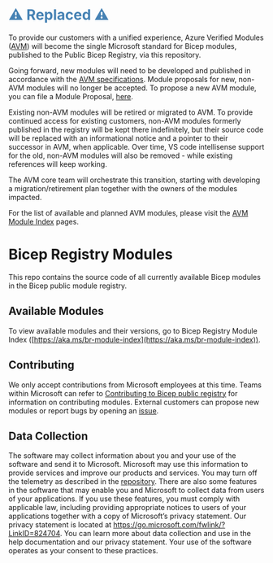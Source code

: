 <h1 style="color: steelblue;">⚠️ Replaced ⚠️</h1>

To provide our customers with a unified experience, Azure Verified Modules ([AVM](https://aka.ms/AVM)) will become the single Microsoft standard for Bicep modules, published to the Public Bicep Registry, via this repository.

Going forward, new modules will need to be developed and published in accordance with the [AVM specifications](https://azure.github.io/Azure-Verified-Modules/specs/module-specs/). Module proposals for new, non-AVM modules will no longer be accepted. To propose a new AVM module, you can file a Module Proposal, [here](https://aka.ms/AVM/ModuleProposal).

Existing non-AVM modules will be retired or migrated to AVM. To provide continued access for existing customers, non-AVM modules formerly published in the registry will be kept there indefinitely, but their source code will be replaced with an informational notice and a pointer to their successor in AVM, when applicable. Over time, VS code intellisense support for the old, non-AVM modules will also be removed - while existing references will keep working.

The AVM core team will orchestrate this transition, starting with developing a migration/retirement plan together with the owners of the modules impacted.

For the list of available and planned AVM modules, please visit the [AVM Module Index](https://aka.ms/AVM/ModuleIndex) pages.

# Bicep Registry Modules

This repo contains the source code of all currently available Bicep modules in the Bicep public module registry.

## Available Modules

To view available modules and their versions, go to Bicep Registry Module Index ([https://aka.ms/br-module-index](https://aka.ms/br-module-index)).

## Contributing

We only accept contributions from Microsoft employees at this time. Teams within Microsoft can refer to [Contributing to Bicep public registry](./CONTRIBUTING.md) for information on contributing modules. External customers can propose new modules or report bugs by opening an [issue](https://github.com/Azure/bicep-registry-modules/issues).

## Data Collection

The software may collect information about you and your use of the software and send it to Microsoft. Microsoft may use this information to provide services and improve our products and services. You may turn off the telemetry as described in the [repository](https://aka.ms/avm/telemetry). There are also some features in the software that may enable you and Microsoft to collect data from users of your applications. If you use these features, you must comply with applicable law, including providing appropriate notices to users of your applications together with a copy of Microsoft’s privacy statement. Our privacy statement is located at <https://go.microsoft.com/fwlink/?LinkID=824704>. You can learn more about data collection and use in the help documentation and our privacy statement. Your use of the software operates as your consent to these practices.
